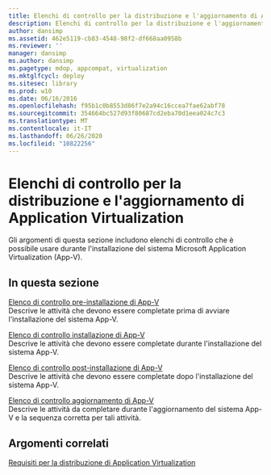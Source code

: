 ```yaml
---
title: Elenchi di controllo per la distribuzione e l'aggiornamento di Application Virtualization
description: Elenchi di controllo per la distribuzione e l'aggiornamento di Application Virtualization
author: dansimp
ms.assetid: 462e5119-cb83-4548-98f2-df668aa0958b
ms.reviewer: ''
manager: dansimp
ms.author: dansimp
ms.pagetype: mdop, appcompat, virtualization
ms.mktglfcycl: deploy
ms.sitesec: library
ms.prod: w10
ms.date: 06/16/2016
ms.openlocfilehash: f95b1c0b8553d86f7e2a94c16ccea7fae62abf78
ms.sourcegitcommit: 354664bc527d93f80687cd2eba70d1eea024c7c3
ms.translationtype: MT
ms.contentlocale: it-IT
ms.lasthandoff: 06/26/2020
ms.locfileid: "10822256"
---
```

# Elenchi di controllo per la distribuzione e l'aggiornamento di Application Virtualization


Gli argomenti di questa sezione includono elenchi di controllo che è possibile usare durante l'installazione del sistema Microsoft Application Virtualization (App-V).

## In questa sezione


<a href="" id="app-v-pre-installation-checklist"></a>[Elenco di controllo pre-installazione di App-V](app-v-pre-installation-checklist.md)  
Descrive le attività che devono essere completate prima di avviare l'installazione del sistema App-V.

<a href="" id="app-v-installation-checklist"></a>[Elenco di controllo installazione di App-V](app-v-installation-checklist.md)  
Descrive le attività che devono essere completate durante l'installazione del sistema App-V.

<a href="" id="app-v-postinstallation-checklist"></a>[Elenco di controllo post-installazione di App-V](app-v-postinstallation-checklist.md)  
Descrive le attività che devono essere completate dopo l'installazione del sistema App-V.

<a href="" id="app-v-upgrade-checklist"></a>[Elenco di controllo aggiornamento di App-V](app-v-upgrade-checklist.md)  
Descrive le attività da completare durante l'aggiornamento del sistema App-V e la sequenza corretta per tali attività.

## Argomenti correlati


[Requisiti per la distribuzione di Application Virtualization](application-virtualization-deployment-requirements.md)

 

 





